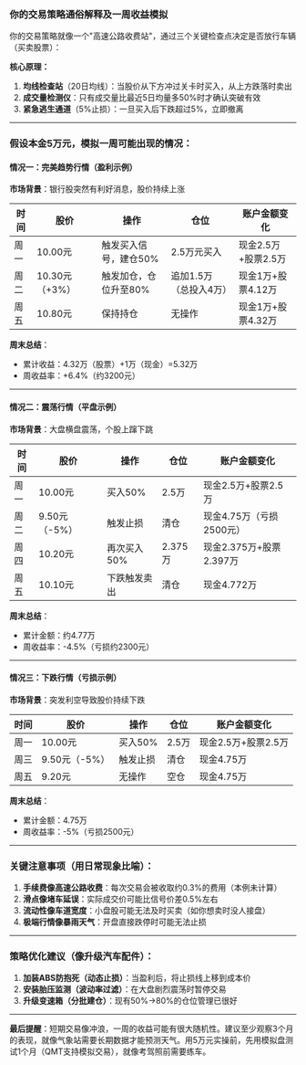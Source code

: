 ### 你的交易策略通俗解释及一周收益模拟

你的交易策略就像一个"高速公路收费站"，通过三个关键检查点决定是否放行车辆（买卖股票）：

**核心原理：**
1. **均线检查站**（20日均线）：当股价从下方冲过关卡时买入，从上方跌落时卖出
2. **成交量检测仪**：只有成交量比最近5日均量多50%时才确认突破有效
3. **紧急逃生通道**（5%止损）：一旦买入后下跌超过5%，立即撤离

---

### 假设本金5万元，模拟一周可能出现的情况：

#### **情况一：完美趋势行情（盈利示例）**
**市场背景**：银行股突然有利好消息，股价持续上涨

| 时间 | 股价 | 操作 | 仓位 | 账户金额变化 |
|------|------|------|------|--------------|
| 周一 | 10.00元 | 触发买入信号，建仓50% | 2.5万元买入 | 现金2.5万+股票2.5万 |
| 周二 | 10.30元（+3%）| 触发加仓，仓位升至80% | 追加1.5万（总投入4万） | 现金1万+股票4.12万 |
| 周五 | 10.80元 | 保持持仓 | 无操作 | 现金1万+股票4.32万 |

**周末总结**：
- 累计收益：4.32万（股票）+1万（现金）=5.32万
- 周收益率：+6.4%（约3200元）

---

#### **情况二：震荡行情（平盘示例）**
**市场背景**：大盘横盘震荡，个股上蹿下跳

| 时间 | 股价 | 操作 | 仓位 | 账户金额变化 |
|------|------|------|------|--------------|
| 周一 | 10.00元 | 买入50% | 2.5万 | 现金2.5万+股票2.5万 |
| 周二 | 9.50元（-5%）| 触发止损 | 清仓 | 现金4.75万（亏损2500元）|
| 周四 | 10.20元 | 再次买入50% | 2.375万 | 现金2.375万+股票2.397万 |
| 周五 | 10.10元 | 下跌触发卖出 | 清仓 | 现金4.772万 |

**周末总结**：
- 累计金额：约4.77万
- 周收益率：-4.5%（亏损约2300元）

---

#### **情况三：下跌行情（亏损示例）**
**市场背景**：突发利空导致股价持续下跌

| 时间 | 股价 | 操作 | 仓位 | 账户金额变化 |
|------|------|------|------|--------------|
| 周一 | 10.00元 | 买入50% | 2.5万 | 现金2.5万+股票2.5万 |
| 周三 | 9.50元（-5%）| 触发止损 | 清仓 | 现金4.75万 |
| 周五 | 9.20元 | 无操作 | 空仓 | 现金4.75万 |

**周末总结**：
- 累计金额：4.75万
- 周收益率：-5%（亏损2500元）

---

### 关键注意事项（用日常现象比喻）：
1. **手续费像高速公路收费**：每次交易会被收取约0.3%的费用（本例未计算）
2. **滑点像堵车延误**：实际成交价可能比信号价差0.5%左右
3. **流动性像车道宽度**：小盘股可能无法及时买卖（如你想卖时没人接盘）
4. **极端行情像暴雨天气**：开盘直接跌停时可能无法止损

---

### 策略优化建议（像升级汽车配件）：
1. **加装ABS防抱死（动态止损）**：当盈利后，将止损线上移到成本价
2. **安装胎压监测（波动率过滤）**：在大盘剧烈震荡时暂停交易
3. **升级变速箱（分批建仓）**：现有50%→80%的仓位管理已很好

---

**最后提醒**：短期交易像冲浪，一周的收益可能有很大随机性。建议至少观察3个月的表现，就像气象站需要长期数据才能预测天气。用5万元实操前，先用模拟盘测试1个月（QMT支持模拟交易），就像考驾照前需要练车。